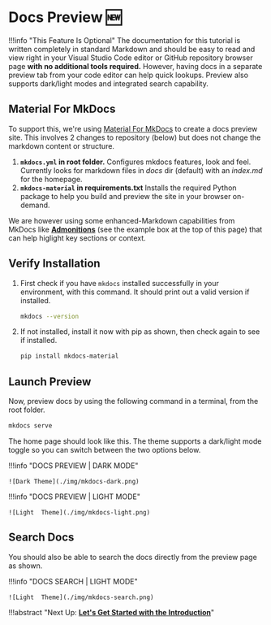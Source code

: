 # Docs Preview 🆕

!!!info "This Feature Is Optional"
    The documentation for this tutorial is written completely in standard Markdown and should be easy to read and view right in your Visual Studio Code editor or GitHub repository browser page **with no additional tools required.** However, having docs in a separate preview tab from your code editor can help quick lookups. Preview also supports dark/light modes and integrated search capability.

## Material For MkDocs 

 To support this, we're using [Material For MkDocs](https://squidfunk.github.io/mkdocs-material/) to create a docs preview site. This involves 2 changes to repository (below) but does not change the markdown content or structure.
    
1. **`mkdocs.yml` in root folder.** Configures mkdocs features, look and feel. Currently looks for markdown files in _docs_ dir (default) with an _index.md_ for the homepage.
1. **`mkdocs-material` in requirements.txt** Installs the required Python package to help you build and preview the site in your browser on-demand.

We are however using some enhanced-Markdown capabilities from MkDocs like [**Admonitions**](https://squidfunk.github.io/mkdocs-material/reference/admonitions/?h=adm) (see the example box at the top of this page) that can help higlight key sections or context.

## Verify Installation

1. First check if you have `mkdocs` installed successfully in your environment, with this command. It should print out a valid version if installed.

    ```bash 
    mkdocs --version
    ```

1. If not installed, install it now with pip as shown, then check again to see if installed.

    ```bash 
    pip install mkdocs-material
    ```

## Launch Preview

Now, preview docs by using the following command in a terminal, from the root folder.

```bash 
mkdocs serve
```

The home page should look like this. The theme supports a dark/light mode toggle so you can switch between the two options below.

!!!info "DOCS PREVIEW | DARK MODE"

    ![Dark Theme](./img/mkdocs-dark.png)

!!!info "DOCS PREVIEW | LIGHT  MODE"

    ![Light  Theme](./img/mkdocs-light.png)

## Search Docs

You should also be able to search the docs directly from the preview page as shown.

!!!info "DOCS SEARCH | LIGHT  MODE"

    ![Light  Theme](./img/mkdocs-search.png)


!!!abstract "Next Up: [**Let's Get Started with the Introduction**](./01-start.md)"